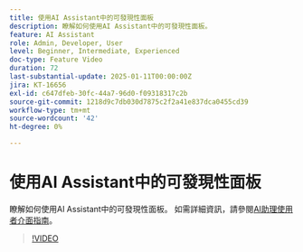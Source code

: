 ```yaml
---
title: 使用AI Assistant中的可發現性面板
description: 瞭解如何使用AI Assistant中的可發現性面板。
feature: AI Assistant
role: Admin, Developer, User
level: Beginner, Intermediate, Experienced
doc-type: Feature Video
duration: 72
last-substantial-update: 2025-01-11T00:00:00Z
jira: KT-16656
exl-id: c647dfeb-30fc-44a7-96d0-f09318317c2b
source-git-commit: 1218d9c7db030d7875c2f2a41e837dca0455cd39
workflow-type: tm+mt
source-wordcount: '42'
ht-degree: 0%

---
```


# 使用AI Assistant中的可發現性面板

瞭解如何使用AI Assistant中的可發現性面板。 如需詳細資訊，請參閱[AI助理使用者介面指南](https://experienceleague.adobe.com/zh-hant/docs/experience-platform/ai-assistant/ui-guide#use-discoverability)。

>[!VIDEO](https://video.tv.adobe.com/v/3440973/?learn=on&enablevpops&captions=chi_hant)
